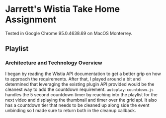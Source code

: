 # Jarrett's Wistia Take Home Assignment

Tested in Google Chrome 95.0.4638.69 on MacOS Monterrey.

## Playlist

### Architecture and Technology Overview

I began by reading the Wistia API documentation to get a better grip on how to
approach the requirements. After that, I played around a bit and determined that
leveraging the existing plugin API provided would be the cleanest way to add
the countdown requirement. `autoplay-countdown.js` handles the 5 second countdown timer by reaching into the playlist for the next video and displaying the thumbnail and timer over the grid api.
It also has a countdown tier that needs to be cleaned up along side the event unbinding so I made sure to return both in the cleanup callback.
